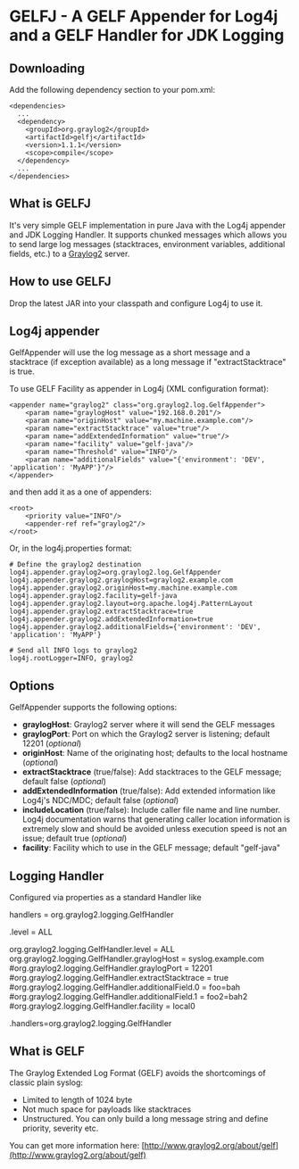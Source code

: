 GELFJ - A GELF Appender for Log4j and a GELF Handler for JDK Logging
====================================================================

Downloading
-----------

Add the following dependency section to your pom.xml:

    <dependencies>
      ...
      <dependency>
        <groupId>org.graylog2</groupId>
        <artifactId>gelfj</artifactId>
        <version>1.1.1</version>
        <scope>compile</scope>
      </dependency>
      ...
    </dependencies>

What is GELFJ
-------------

It's very simple GELF implementation in pure Java with the Log4j appender and JDK Logging Handler. It supports chunked messages which allows you to send large log messages (stacktraces, environment variables, additional fields, etc.) to a [Graylog2](http://www.graylog2.org/) server.

How to use GELFJ
----------------

Drop the latest JAR into your classpath and configure Log4j to use it.

Log4j appender
--------------

GelfAppender will use the log message as a short message and a stacktrace (if exception available) as a long message if "extractStacktrace" is true.

To use GELF Facility as appender in Log4j (XML configuration format):

    <appender name="graylog2" class="org.graylog2.log.GelfAppender">
        <param name="graylogHost" value="192.168.0.201"/>
        <param name="originHost" value="my.machine.example.com"/>
        <param name="extractStacktrace" value="true"/>
        <param name="addExtendedInformation" value="true"/>
        <param name="facility" value="gelf-java"/>
        <param name="Threshold" value="INFO"/>
        <param name="additionalFields" value="{'environment': 'DEV', 'application': 'MyAPP'}"/>
    </appender>

and then add it as a one of appenders:

    <root>
        <priority value="INFO"/>
        <appender-ref ref="graylog2"/>
    </root>

Or, in the log4j.properties format:

    # Define the graylog2 destination
    log4j.appender.graylog2=org.graylog2.log.GelfAppender
    log4j.appender.graylog2.graylogHost=graylog2.example.com
    log4j.appender.graylog2.originHost=my.machine.example.com
    log4j.appender.graylog2.facility=gelf-java
    log4j.appender.graylog2.layout=org.apache.log4j.PatternLayout
    log4j.appender.graylog2.extractStacktrace=true
    log4j.appender.graylog2.addExtendedInformation=true
    log4j.appender.graylog2.additionalFields={'environment': 'DEV', 'application': 'MyAPP'}

    # Send all INFO logs to graylog2
    log4j.rootLogger=INFO, graylog2


Options
-------

GelfAppender supports the following options:

- **graylogHost**: Graylog2 server where it will send the GELF messages
- **graylogPort**: Port on which the Graylog2 server is listening; default 12201 (*optional*)
- **originHost**: Name of the originating host; defaults to the local hostname (*optional*)
- **extractStacktrace** (true/false): Add stacktraces to the GELF message; default false (*optional*)
- **addExtendedInformation** (true/false): Add extended information like Log4j's NDC/MDC; default false (*optional*)
- **includeLocation** (true/false): Include caller file name and line number. Log4j documentation warns that generating caller location information is extremely slow and should be avoided unless execution speed is not an issue; default true (*optional*)
- **facility**: Facility which to use in the GELF message; default "gelf-java"

Logging Handler
---------------

Configured via properties as a standard Handler like

  handlers = org.graylog2.logging.GelfHandler

  .level = ALL

  org.graylog2.logging.GelfHandler.level = ALL
  org.graylog2.logging.GelfHandler.graylogHost = syslog.example.com
  #org.graylog2.logging.GelfHandler.graylogPort = 12201
  #org.graylog2.logging.GelfHandler.extractStacktrace = true
  #org.graylog2.logging.GelfHandler.additionalField.0 = foo=bah
  #org.graylog2.logging.GelfHandler.additionalField.1 = foo2=bah2
  #org.graylog2.logging.GelfHandler.facility = local0

  .handlers=org.graylog2.logging.GelfHandler

What is GELF
------------

The Graylog Extended Log Format (GELF) avoids the shortcomings of classic plain syslog:

- Limited to length of 1024 byte
- Not much space for payloads like stacktraces
- Unstructured. You can only build a long message string and define priority, severity etc.

You can get more information here: [http://www.graylog2.org/about/gelf](http://www.graylog2.org/about/gelf)